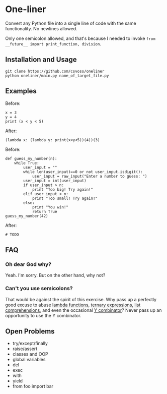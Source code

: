 One-liner
=========

Convert any Python file into a single line of code with the same functionality. No newlines allowed.

Only one semicolon allowed, and that's because I needed to invoke `from __future__ import print_function, division`.

Installation and Usage
----------------------

    git clone https://github.com/csvoss/oneliner
    python oneliner/main.py name_of_target_file.py

Examples
--------

Before:

    x = 3
    y = 4
    print (x < y < 5)

After:

    (lambda x: (lambda y: print(x<y<5))(4))(3)

Before:

    def guess_my_number(n):
        while True:
            user_input = ""
            while len(user_input)==0 or not user_input.isdigit():
                user_input = raw_input("Enter a number to guess: ")
            user_input = int(user_input)
            if user_input > n:
                print "Too big! Try again!"
            elif user_input < n:
                print "Too small! Try again!"
            else:
                print "You win!"
                return True
    guess_my_number(42)

After:

    # TODO

FAQ
---

### Oh dear God why?

Yeah. I'm sorry. But on the other hand, why not?

### Can't you use semicolons?

That would be against the spirit of this exercise. Why pass up a perfectly good excuse to abuse [lambda functions](https://docs.python.org/2/reference/expressions.html#lambda), [ternary expressions](https://docs.python.org/2/reference/expressions.html#conditional-expressions), [list comprehensions](https://docs.python.org/2/tutorial/datastructures.html#list-comprehensions), and even the occasional [Y combinator](http://en.wikipedia.org/wiki/Fixed-point_combinator#Y_combinator)? Never pass up an opportunity to use the Y combinator.

Open Problems
-------------
* try/except/finally
* raise/assert
* classes and OOP
* global variables
* del
* exec
* with
* yield
* from foo import bar